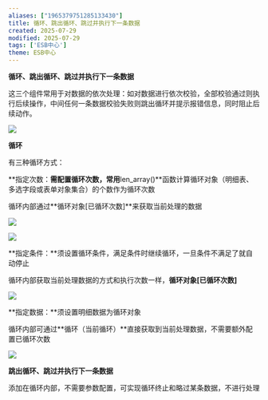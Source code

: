 ```yaml
---
aliases: ["1965379751285133430"]
title: 循环、跳出循环、跳过并执行下一条数据
created: 2025-07-29
modified: 2025-07-29
tags: ['ESB中心']
theme: ESB中心
---
```


**循环、跳出循环、跳过并执行下一条数据**

这三个组件常用于对数据的依次处理：如对数据进行依次校验，全部校验通过则执行后续操作，中间任何一条数据校验失败则跳出循环并提示报错信息，同时阻止后续动作。

![](https://myhelpdoc.oss-cn-heyuan.aliyuncs.com/mdimages/fb8da6ed367ad862106cb273c5f20e1d.jpg)

**循环**

有三种循环方式：

**指定次数：**需配置循环次数，常用**len\_array()**函数计算循环对象（明细表、多选字段或表单对象集合）的个数作为循环次数

循环内部通过**循环对象[已循环次数]**来获取当前处理的数据

![](https://myhelpdoc.oss-cn-heyuan.aliyuncs.com/mdimages/d80c743c834b8931a18e26248f7f4a79.jpg)

![](https://myhelpdoc.oss-cn-heyuan.aliyuncs.com/mdimages/cba14e03cf5b6b5998869f8ea3ea4768.jpg)

**指定条件：**须设置循环条件，满足条件时继续循环，一旦条件不满足了就自动停止

循环内部获取当前处理数据的方式和执行次数一样，**循环对象[已循环次数]**

![](https://myhelpdoc.oss-cn-heyuan.aliyuncs.com/mdimages/25c1fa5761f1aa53b685687155fa9624.jpg)

**指定数据：**须设置明细数据为循环对象

循环内部可通过**循环（当前循环）**直接获取到当前处理数据，不需要额外配置已循环次数

![](https://myhelpdoc.oss-cn-heyuan.aliyuncs.com/mdimages/48dd1d20abccbbb465ce1bcf4c63ae92.jpg)

**跳出循环、跳过并执行下一条数据**

添加在循环内部，不需要参数配置，可实现循环终止和略过某条数据，不进行处理

